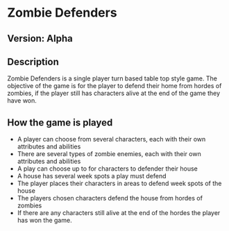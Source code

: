 # Zombie Defenders

## Version: Alpha

## Description 

Zombie Defenders is a single player turn based table top style game. The objective of the game is for the player to defend their home from hordes of zombies, if the player still has characters alive at the end of the game they have won. 

## How the game is played 

- A player can choose from several characters, each with their own attributes and abilities 
- There are several types of zombie enemies, each with their own attributes and abilities 
- A play can choose up to for characters to defender their house
- A house has several week spots a play must defend
- The player places their characters in areas to defend week spots of the house
- The players chosen characters defend the house from hordes of zombies 
- If there are any characters still alive at the end of the hordes the player has won the game. 